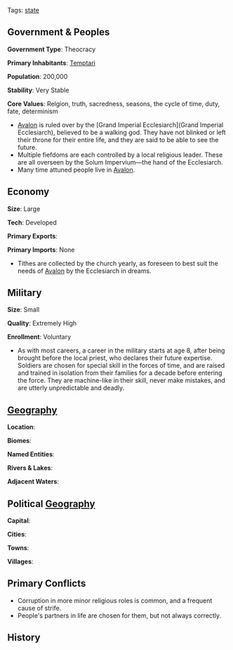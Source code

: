 Tags: [state](States)

## Government & Peoples

**Government Type**: Theocracy

**Primary Inhabitants**: [Temptari](Temptari)

**Population**: 200,000

**Stability**: Very Stable

**Core Values**: Relgion, truth, sacredness, seasons, the cycle of time, duty, fate, determinism

- [Avalon](Avalon) is ruled over by the [Grand Imperial Ecclesiarch](Grand Imperial Ecclesiarch), believed to be a walking god. They have not blinked or left their throne for their entire life, and they are said to be able to see the future.
- Multiple fiefdoms are each controlled by a local religious leader. These are all overseen by the Solum Impervium—the hand of the Ecclesiarch. 
- Many time attuned people live in [Avalon](Avalon). 


## Economy

**Size**: Large

**Tech**: Developed

**Primary Exports**: 

**Primary Imports**: None

- Tithes are collected by the church yearly, as foreseen to best suit the needs of [Avalon](Avalon) by the Ecclesiarch in dreams.


## Military

**Size**: Small

**Quality**: Extremely High

**Enrollment**: Voluntary

- As with most careers, a career in the military starts at age 8, after being brought before the local priest, who declares their future expertise. Soldiers are chosen for special skill in the forces of time, and are raised and trained in isolation from their families for a decade before entering the force. They are machine-like in their skill, never make mistakes, and are utterly unpredictable and deadly.


## [Geography](Geography)

**Location**: 

**Biomes**: 

**Named Entities**:

**Rivers & Lakes**: 

**Adjacent Waters**: 


## Political [Geography](Geography)

**Capital**: 

**Cities**: 

**Towns**: 

**Villages**: 


## Primary Conflicts

- Corruption in more minor religious roles is common, and a frequent cause of strife.
- People's partners in life are chosen for them, but not always correctly.


## History

